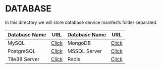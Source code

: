 # DATABASE

In this directory we will store database service manifests folder separated.

|Database Name | URL | Database Name| URL |
|--- |--- |--- |--- |
|MySQL | [Click](https://github.com/fandoghpaas/fandogh-manifests/tree/master/Database/MySQL) | MongoDB| [Click](https://github.com/fandoghpaas/fandogh-manifests/tree/master/Database/MongoDB) |
|PostgreSQL | [Click](https://github.com/fandoghpaas/fandogh-manifests/tree/master/Database/PostgreSQL) | MSSQL Server | [Click](https://github.com/fandoghpaas/fandogh-manifests/tree/master/Database/MSSQL_SERVER)
|Tile38 Server | [Click](https://github.com/fandoghpaas/fandogh-manifests/tree/master/Database/Tile38_Server) | Redis| [Click](https://github.com/fandoghpaas/fandogh-manifests/tree/master/Database/Redis)|
